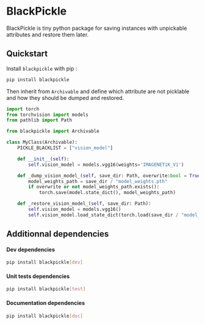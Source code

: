 # BlackPickle

BlackPickle is tiny python package for saving instances with unpickable attributes and restore them later.

## Quickstart

Install `blackpickle` with pip :
```bash
pip install blackpickle
```

Then inherit from `Archivable` and define which attribute are not picklable and how they should be dumped and restored.

```python
import torch
from torchvision import models
from pathlib import Path

from blackpickle import Archivable

class MyClass(Archivable):
    PICKLE_BLACKLIST = ["vision_model"]

    def __init__(self):
        self.vision_model = models.vgg16(weights='IMAGENET1K_V1')

    def _dump_vision_model_(self, save_dir: Path, overwrite:bool = True):
        model_weights_path = save_dir / "model_weights.pth"
        if overwrite or not model_weights_path.exists():
            torch.save(model.state_dict(), model_weights_path)

    def _restore_vision_model_(self, save_dir: Path):
        self.vision_model = models.vgg16()
        self.vision_model.load_state_dict(torch.load(save_dir / "model_weights.pth"))

```

## Additionnal dependencies

#### Dev dependencies
```bash
pip install blackpickle[dev]
```

#### Unit tests dependencies
```bash
pip install blackpickle[test]
```

#### Documentation dependencies
```bash
pip install blackpickle[doc]
```
